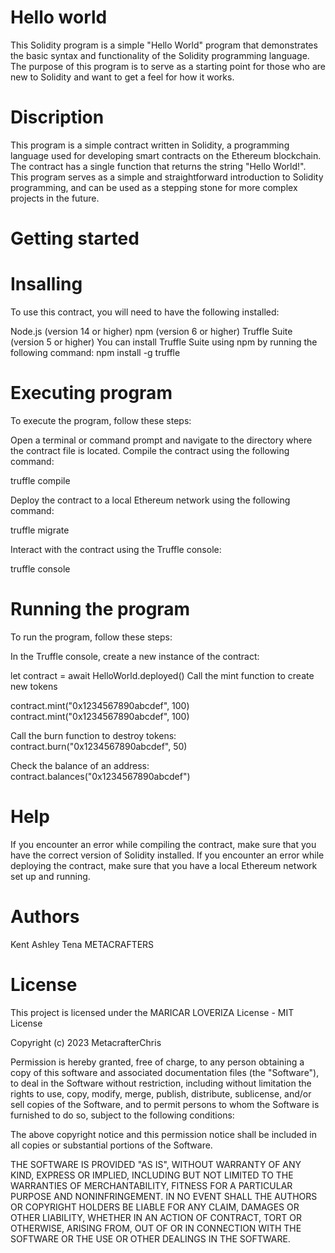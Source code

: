 # Hello world
This Solidity program is a simple "Hello World" program that demonstrates the basic syntax and functionality of the Solidity programming language. The purpose of this program is to serve as a starting point for those who are new to Solidity and want to get a feel for how it works.
# Discription
This program is a simple contract written in Solidity, a programming language used for developing smart contracts on the Ethereum blockchain. The contract has a single function that returns the string "Hello World!". This program serves as a simple and straightforward introduction to Solidity programming, and can be used as a stepping stone for more complex projects in the future.
# Getting started
# Insalling
To use this contract, you will need to have the following installed:

Node.js (version 14 or higher) npm (version 6 or higher) Truffle Suite (version 5 or higher) You can install Truffle Suite using npm by running the following command: npm install -g truffle

# Executing program

To execute the program, follow these steps:

Open a terminal or command prompt and navigate to the directory where the contract file is located. Compile the contract using the following command:

truffle compile

Deploy the contract to a local Ethereum network using the following command:

truffle migrate

Interact with the contract using the Truffle console:

truffle console
# Running the program

To run the program, follow these steps:

In the Truffle console, create a new instance of the contract:

let contract = await HelloWorld.deployed() Call the mint function to create new tokens

contract.mint("0x1234567890abcdef", 100) contract.mint("0x1234567890abcdef", 100)

Call the burn function to destroy tokens: contract.burn("0x1234567890abcdef", 50)

Check the balance of an address: contract.balances("0x1234567890abcdef")

# Help

If you encounter an error while compiling the contract, make sure that you have the correct version of Solidity installed. If you encounter an error while deploying the contract, make sure that you have a local Ethereum network set up and running.

# Authors

Kent Ashley Tena METACRAFTERS

# License

This project is licensed under the MARICAR LOVERIZA License - MIT License

Copyright (c) 2023 MetacrafterChris

Permission is hereby granted, free of charge, to any person obtaining a copy of this software and associated documentation files (the "Software"), to deal in the Software without restriction, including without limitation the rights to use, copy, modify, merge, publish, distribute, sublicense, and/or sell copies of the Software, and to permit persons to whom the Software is furnished to do so, subject to the following conditions:

The above copyright notice and this permission notice shall be included in all copies or substantial portions of the Software.

THE SOFTWARE IS PROVIDED "AS IS", WITHOUT WARRANTY OF ANY KIND, EXPRESS OR IMPLIED, INCLUDING BUT NOT LIMITED TO THE WARRANTIES OF MERCHANTABILITY, FITNESS FOR A PARTICULAR PURPOSE AND NONINFRINGEMENT. IN NO EVENT SHALL THE AUTHORS OR COPYRIGHT HOLDERS BE LIABLE FOR ANY CLAIM, DAMAGES OR OTHER LIABILITY, WHETHER IN AN ACTION OF CONTRACT, TORT OR OTHERWISE, ARISING FROM, OUT OF OR IN CONNECTION WITH THE SOFTWARE OR THE USE OR OTHER DEALINGS IN THE SOFTWARE.

